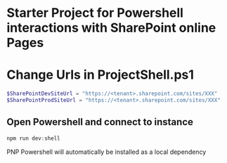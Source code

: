 # Starter Project for Powershell interactions with SharePoint online Pages

# Change Urls in ProjectShell.ps1

```powershell
$SharePointDevSiteUrl = "https://<tenant>.sharepoint.com/sites/XXX"
$SharePointProdSiteUrl = "https://<tenant>.sharepoint.com/sites/XXX"
```
## Open Powershell and connect to instance

```powershell
npm run dev:shell
```

PNP Powershell will automatically be installed as a local dependency